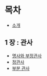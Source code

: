 # 목차

- [소개](README.md)

## 1 장 : 관사

- [명사와 부정관사](part1/chapter1_nomsEtArticlesIndéfinis.md)
- [정관사](part1/chapter2_articlesDéfinis.md)
- [부분 관사](part1/chapter3_articlesPartitifs.md)
